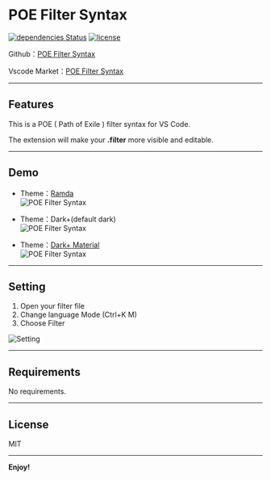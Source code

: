 # POE Filter Syntax

[![dependencies Status](https://david-dm.org/explooosion/PoeFilterSyntax.svg)](https://david-dm.org/)
[![license](https://img.shields.io/github/license/mashape/apistatus.svg)](https://github.com/explooosion/PoeFilterSyntax/blob/master/LICENSE)

Github：[POE Filter Syntax](https://github.com/explooosion/PoeFilterSyntax)

Vscode Market：[POE Filter Syntax](https://marketplace.visualstudio.com/items?itemName=robby.poe-filter)

-------

## Features

This is a POE ( Path of Exile ) filter syntax for VS Code.

The extension will make your **.filter** more visible and editable.

-------

## Demo
  
+ Theme：[Ramda](https://marketplace.visualstudio.com/items?itemName=gluons.ramda-theme)  
![POE Filter Syntax](https://raw.githubusercontent.com/explooosion/PoeFilterSyntax/master/images/poe-filter-syntax-ramda.jpg)

+ Theme：Dark+(default dark)  
![POE Filter Syntax](https://raw.githubusercontent.com/explooosion/PoeFilterSyntax/master/images/poe-filter-syntax-dark.jpg)  

+ Theme：[Dark+ Material](https://marketplace.visualstudio.com/items?itemName=vangware.dark-plus-material)  
![POE Filter Syntax](https://raw.githubusercontent.com/explooosion/PoeFilterSyntax/master/images/poe-filter-syntax-dark-material.jpg)

-------

## Setting

1. Open your filter file
2. Change language Mode (Ctrl+K M)
3. Choose Filter
  
![Setting](https://raw.githubusercontent.com/explooosion/PoeFilterSyntax/master/images/setting1.jpg)

-------

## Requirements

No requirements.

-------

## License
MIT

-------

**Enjoy!**